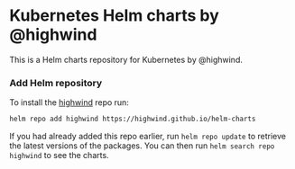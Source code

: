 # Kubernetes Helm charts by @highwind

This is a Helm charts repository for Kubernetes by @highwind.

### Add Helm repository

To install the [highwind](https://highwind.nl) repo run:

```bash
helm repo add highwind https://highwind.github.io/helm-charts
```

If you had already added this repo earlier, run `helm repo update` to retrieve
the latest versions of the packages.  You can then run `helm search repo
highwind` to see the charts.
